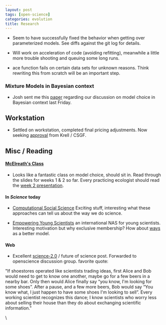 ```yaml
---
layout: post
tags: [open-science]
categories: evolution
title: Research
---
```







 








-   Seem to have successfully fixed the behavior when getting over
    parameterized models. See diffs against the git log for details.

-   Will work on acceleration of code (avoiding refitting), meanwhile a
    little more trouble shooting and queuing some long runs.

-   ace function fails on certain data sets for unknown reasons. Think
    rewriting this from scratch will be an important step.

### Mixture Models in Bayesian context

-   Josh sent me this
    [paper](http://www.jstor.org/stable/3085902 "http://www.jstor.org/stable/3085902")
    regarding our discussion on model choice in Bayesian context last
    Friday.

Workstation
-----------

-   Settled on workstation, completed final pricing adjustments. Now
    seeking
    [approval](/images/e/e7/Myworkstation.pdf "Myworkstation.pdf") from
    Krell / CSGF.

Misc / Reading
--------------

#### [McElreath's Class](http://xcelab.net/rm/?p=432 "http://xcelab.net/rm/?p=432")

-   Looks like a fantastic class on model choice, should sit in. Read
    through the slides for weeks 1 & 2 so far. Every practicing
    ecologist should read the [week 2
    presentation](http://xcelab.net/rm/wp-content/uploads/2010/03/week2.pdf "http://xcelab.net/rm/wp-content/uploads/2010/03/week2.pdf").

#### In *Science* today

-   [Computational Social
    Science](http://hdl.handle.net/10.1126/science.1167742 "doi:10.1126/science.1167742")
    Exciting stuff, interesting what these approaches can tell us about
    the way we do science.

-   [Empowering Young
    Scientists](http://hdl.handle.net/10.1126/science.1185745 "doi:10.1126/science.1185745")
    an international NAS for young scientists. Interesting motivation
    but why exclusive membership? How about
    [ways](http://ways.org/ "http://ways.org/") as a better model.

#### Web

-   Excellent
    [science-2.0](http://michaelnielsen.org/blog/the-future-of-science-2/ "http://michaelnielsen.org/blog/the-future-of-science-2/")
    / future of science post. Forwarded to openscience discussion group.
    favorite quote:

"If shoestores operated like scientists trading ideas, first Alice and
Bob would need to get to know one another, maybe go for a few beers in a
nearby bar. Only then would Alice finally say “you know, I'm looking for
some shoes”. After a pause, and a few more beers, Bob would say “You
know what, I just happen to have some shoes I'm looking to sell”. Every
working scientist recognizes this dance; I know scientists who worry
less about selling their house than they do about exchanging scientific
information."

\

